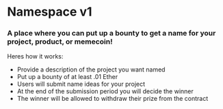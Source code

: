 # Namespace v1
### A place where you can put up a bounty to get a name for your project, product, or memecoin!

Heres how it works:
- Provide a description of the project you want named
- Put up a bounty of at least .01 Ether
- Users will submit name ideas for your project
- At the end of the submission period you will decide the winner
- The winner will be allowed to withdraw their prize from the contract

